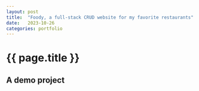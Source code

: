 ```yaml
---
layout: post
title:  "Foody, a full-stack CRUD website for my favorite restaurants"
date:   2023-10-26
categories: portfolio
---
```


# {{ page.title }}

## A demo project 